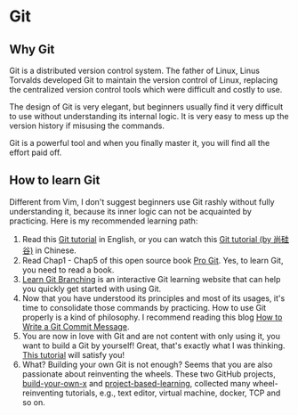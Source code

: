 # Git 

## Why Git 

Git is a distributed version control system. The father of Linux, Linus Torvalds developed Git to maintain the version control of Linux, replacing the centralized version control tools which were difficult and costly to use. 

The design of Git is very elegant, but beginners usually find it very difficult to use without understanding its internal logic. It is very easy to mess up the version history if misusing the commands. 

Git is a powerful tool and when you finally master it, you will find all the effort paid off. 

## How to learn Git 

Different from Vim, I don't suggest beginners use Git rashly without fully understanding it, because its inner logic can not be acquainted by practicing. Here is my recommended learning path: 

1. Read this [Git tutorial](https://missing.csail.mit.edu/2020/version-control/) in English, or you can watch this [Git tutorial (by 尚硅谷)](https://www.bilibili.com/video/BV1vy4y1s7k6) in Chinese. 
2. Read Chap1 - Chap5 of this open source book [Pro Git](https://git-scm.com/book/en/v2). Yes, to learn Git, you need to read a book.
3. [Learn Git Branching](https://learngitbranching.js.org/) is an interactive Git learning website that can help you quickly get started with using Git.
4. Now that you have understood its principles and most of its usages, it's time to consolidate those commands by practicing. How to use Git properly is a kind of philosophy. I recommend reading this blog [How to Write a Git Commit Message](https://chris.beams.io/posts/git-commit/). 
5. You are now in love with Git and are not content with only using it, you want to build a Git by yourself! Great, that's exactly what I was thinking. [This tutorial](https://wyag.thb.lt/) will satisfy you! 
6. What? Building your own Git is not enough?  Seems that you are also passionate about reinventing the wheels. These two GitHub projects, [build-your-own-x](https://github.com/danistefanovic/build-your-own-x) and [project-based-learning](https://github.com/tuvtran/project-based-learning), collected many wheel-reinventing tutorials, e.g., text editor, virtual machine, docker, TCP and so on. 
